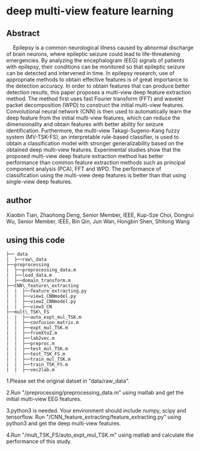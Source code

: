 # deep multi-view feature learning
## Abstract
&emsp; Epilepsy is a common neurological illness caused by abnormal discharge of brain neurons, where epileptic seizure could lead to life-threatening emergencies. By analyzing the encephalogram (EEG) signals of patients with epilepsy, their conditions can be monitored so that epileptic seizure can be detected and intervened in time. In epilepsy research, use of appropriate methods to obtain effective features is of great importance to the detection accuracy. In order to obtain features that can produce better detection results, this paper proposes a multi-view deep feature extraction method. The method first uses fast Fourier transform (FFT) and wavelet packet decomposition (WPD) to construct the initial multi-view features. Convolutional neural network (CNN) is then used to automatically learn the deep feature from the initial multi-view features, which can reduce the dimensionality and obtain features with better ability for seizure identification. Furthermore, the multi-view Takagi-Sugeno-Kang fuzzy system (MV-TSK-FS), an interpretable rule-based classifier, is used to obtain a classification model with stronger generalizability based on the obtained deep multi-view features. Experimental studies show that the proposed multi-view deep feature extraction method has better performance than common feature extraction methods such as principal component analysis (PCA), FFT and WPD. The performance of classification using the multi-view deep features is better than that using single-view deep features.
## author
Xiaobin Tian, Zhaohong Deng, Senior Member, IEEE, Kup-Sze Choi, Dongrui Wu, Senior Member,
IEEE, Bin Qin, Jun Wan, Hongbin Shen, Shitong Wang
## using this code
```
├── data
|  ├──raw\_data
├──preprocessing
|  ├──preprocessing_data.m
|  ├──load_data.m
|  ├──domain_transform.m
├──CNN\_feature\_extracting
|  |  ├──feature_extracting.py
|  |  ├──view1_CNNmodel.py
|  |  ├──view2_CNNmodel.py
|  |  ├──view3_CN
├──mult\_TSK\_FS
|  |  ├──auto_expt_mul_TSK.m
|  |  ├──confusion_matrix.m
|  |  ├──expt_mul_TSK.m
|  |  ├──fromXtoZ.m
|  |  ├──lab2vec.m
|  |  ├──preproc.m
|  |  ├──test_mul_TSK.m
|  |  ├──test_TSK_FS.m
|  |  ├──train_mul_TSK.m
|  |  ├──train_TSK_FS.m
|  |  ├──vec2lab.m
```
1.Please set the original datset in "data/raw_data".

2.Run "/preprocessing/preprocessing_data.m" using matlab and get the initial multi-view EEG features.

3.python3 is needed. Your environment should include numpy, scipy and tensorflow. Run "/CNN\_feature\_extracting/feature_extracting.py" using python3 and get the deep multi-view features.

4.Run "/mult\_TSK\_FS/auto_expt_mul_TSK.m" using matlab and calculate the performance of this study.